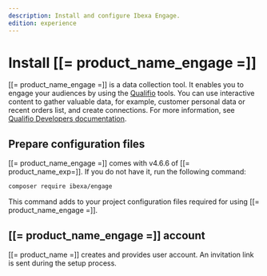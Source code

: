 ```yaml
---
description: Install and configure Ibexa Engage.
edition: experience
---
```


# Install [[= product_name_engage =]]

[[= product_name_engage =]] is a data collection tool. It enables you to engage your audiences by using the [Qualifio](https://qualifio.com/) tools.
You can use interactive content to gather valuable data, for example, customer personal data or recent orders list, and create connections.
For more information, see [Qualifio Developers documentation](https://developers.qualifio.com/docs/engage/).

## Prepare configuration files

[[= product_name_engage =]] comes with v4.6.6 of [[= product_name_exp=]].
If you do not have it, run the following command:

``` bash
composer require ibexa/engage
```

This command adds to your project configuration files required for using [[= product_name_engage =]].

## [[= product_name_engage =]] account

[[= product_name =]] creates and provides user account. An invitation link is sent during the setup process.